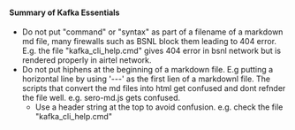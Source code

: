 #### Summary of Kafka Essentials

* Do not put "command" or "syntax" as part of a filename of a markdown md file, many firewalls such as BSNL block them leading to 404 error. E.g. the file "kafka_cli_help.cmd" gives 404 error in bsnl network but is rendered properly in airtel network.
* Do not put hiphens at the beginning of a markdown file. E.g putting a horizontal line by using '---' as the first lien of a markdownl file. The scripts that convert the md files into html get confused and dont refnder the file well. e.g. sero-md.js gets confused.
  * Use a header string at the top to avoid confusion. e.g. check the file "kafka_cli_help.cmd"
